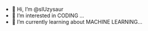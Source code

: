 - 👋 Hi, I’m @sIUzysaur
- 👀 I’m interested in CODING ...
- 🌱 I’m currently learning about MACHINE LEARNING...
